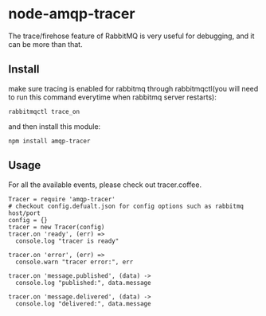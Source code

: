 # node-amqp-tracer
The trace/firehose feature of RabbitMQ is very useful for debugging, and it can be more than that.

## Install
make sure tracing is enabled for rabbitmq through rabbitmqctl(you will need to run this command everytime when rabbitmq server restarts):
````
rabbitmqctl trace_on
````
and then install this module:
````
npm install amqp-tracer
````

## Usage
For all the available events, please check out tracer.coffee.

````
Tracer = require 'amqp-tracer'
# checkout config.defualt.json for config options such as rabbitmq host/port
config = {}
tracer = new Tracer(config)
tracer.on 'ready', (err) =>
  console.log "tracer is ready"

tracer.on 'error', (err) =>
  console.warn "tracer error:", err

tracer.on 'message.published', (data) ->
  console.log "published:", data.message

tracer.on 'message.delivered', (data) ->
  console.log "delivered:", data.message
````
